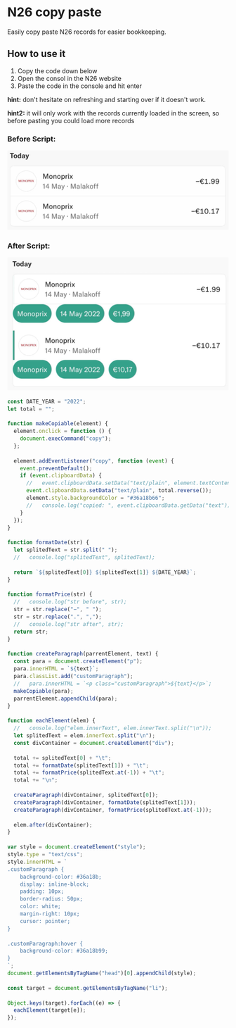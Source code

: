 # N26 copy paste
Easily copy paste N26 records for easier bookkeeping.

## How to use it
1. Copy the code down below
2. Open the consol in the N26 website
3. Paste the code in the console and hit enter

**hint:** don't hesitate on refreshing and starting over if it doesn't work.

**hint2:** it will only work with the records currently loaded in the screen, so before pasting you could load more records 


### Before Script:
![image before the script](https://github.com/Antoine-lb/N26-bank-copy-paste/blob/main/before.jpg)
### After Script:
![image after the script](https://github.com/Antoine-lb/N26-bank-copy-paste/blob/main/after.jpg)

```js
const DATE_YEAR = "2022";
let total = "";

function makeCopiable(element) {
  element.onclick = function () {
    document.execCommand("copy");
  };

  element.addEventListener("copy", function (event) {
    event.preventDefault();
    if (event.clipboardData) {
      //   event.clipboardData.setData("text/plain", element.textContent);
      event.clipboardData.setData("text/plain", total.reverse());
      element.style.backgroundColor = "#36a18b66";
      //   console.log("copied: ", event.clipboardData.getData("text"));
    }
  });
}

function formatDate(str) {
  let splitedText = str.split(" ");
  //   console.log("splitedText", splitedText);

  return `${splitedText[0]} ${splitedText[1]} ${DATE_YEAR}`;
}

function formatPrice(str) {
  //   console.log("str before", str);
  str = str.replace("−", " ");
  str = str.replace(".", ",");
  //   console.log("str after", str);
  return str;
}

function createParagraph(parrentElement, text) {
  const para = document.createElement("p");
  para.innerHTML = `${text}`;
  para.classList.add("customParagraph");
  //   para.innerHTML = `<p class="customParagraph">${text}</p>`;
  makeCopiable(para);
  parrentElement.appendChild(para);
}

function eachElement(elem) {
  //   console.log("elem.innerText", elem.innerText.split("\n"));
  let splitedText = elem.innerText.split("\n");
  const divContainer = document.createElement("div");

  total += splitedText[0] + "\t";
  total += formatDate(splitedText[1]) + "\t";
  total += formatPrice(splitedText.at(-1)) + "\t";
  total += "\n";

  createParagraph(divContainer, splitedText[0]);
  createParagraph(divContainer, formatDate(splitedText[1]));
  createParagraph(divContainer, formatPrice(splitedText.at(-1)));

  elem.after(divContainer);
}

var style = document.createElement("style");
style.type = "text/css";
style.innerHTML = `
.customParagraph { 
    background-color: #36a18b;
    display: inline-block;
    padding: 10px;
    border-radius: 50px;
    color: white;
    margin-right: 10px;
    cursor: pointer;
}

.customParagraph:hover { 
    background-color: #36a18b99;
}
`;
document.getElementsByTagName("head")[0].appendChild(style);

const target = document.getElementsByTagName("li");

Object.keys(target).forEach((e) => {
  eachElement(target[e]);
});

```
